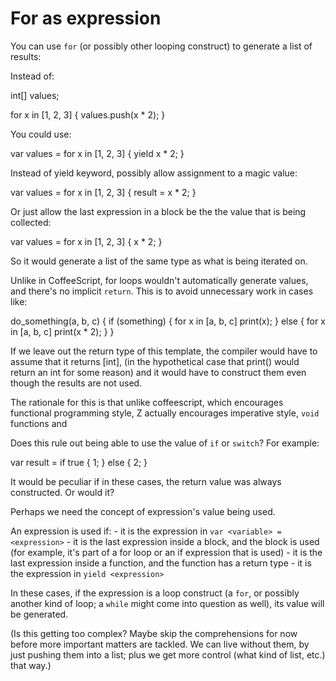 # For as expression

You can use `for` (or possibly other looping construct) to generate a list of results:

Instead of:

int[] values;

for x in [1, 2, 3] {
	values.push(x * 2);
}

You could use:

var values = for x in [1, 2, 3] {
	yield x * 2;
}

Instead of yield keyword, possibly allow assignment to a magic value:

var values = for x in [1, 2, 3] {
	result = x * 2;
}

Or just allow the last expression in a block be the the value that is being
collected:

var values = for x in [1, 2, 3] {
	x * 2;
}

So it would generate a list of the same type as what is being iterated on.

Unlike in CoffeeScript, for loops wouldn't automatically generate values, and
there's no implicit `return`. This is to avoid unnecessary work in cases like:

do_something(a, b, c) {
	if (something) {
		for x in [a, b, c]
			print(x);
	} else {
		for x in [a, b, c]
			print(x * 2);
	}
}

If we leave out the return type of this template, the compiler would have to
assume that it returns [int], (in the hypothetical case that print() would
return an int for some reason) and it would have to construct them even though
the results are not used.

The rationale for this is that unlike coffeescript, which encourages functional
programming style, Z actually encourages imperative style, `void` functions and 

Does this rule out being able to use the value of `if` or `switch`? For
example:

var result = if true {
	1;
} else {
	2;
}

It would be peculiar if in these cases, the return value was always constructed. Or would it?

Perhaps we need the concept of expression's value being used.

An expression is used if:
	- it is the expression in `var <variable> = <expression>`
	- it is the last expression inside a block, and the block is used (for example, it's part of a for loop or an if expression that is used)
	- it is the last expression inside a function, and the function has a return type
	- it is the expression in `yield <expression>`

In these cases, if the expression is a loop construct (a `for`, or possibly
another kind of loop; a `while` might come into question as well), its value
will be generated.

(Is this getting too complex? Maybe skip the comprehensions for now before more
important matters are tackled. We can live without them, by just pushing them
into a list; plus we get more control (what kind of list, etc.) that way.)


